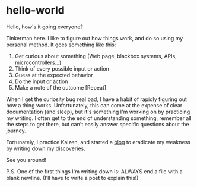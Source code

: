 # hello-world

Hello, how's it going everyone?

Tinkerman here.  I like to figure out how things work, and do so using my personal method.  It goes something like this:

1. Get curious about something (Web page, blackbox systems, APIs, microcontrollers...)
2. Think of every possible input or action
3. Guess at the expected behavior
4. Do the input or action
5. Make a note of the outcome
[Repeat]

When I get the curiosity bug real bad, I have a habit of rapidly figuring out how a thing works.  Unfortunately, this can come at the expense of clear documentation (and sleep), but it's something I'm working on by practicing my writing.  I often get to the end of understanding something, remember all the steps to get there, but can't easily answer specific questions about the journey.

Fortunately, I practice Kaizen, and started a [blog](https://medium.com/@tinkerman) to eradicate my weakness by writing down my discoveries.

See you around!

P.S. One of the first things I'm writing down is: ALWAYS end a file with a blank newline.  (I'll have to write a post to explain this!)
